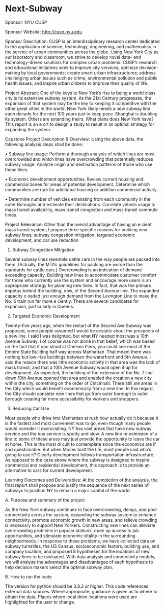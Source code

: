 # Next-Subway

Sponsor: NYU CUSP


Sponsor Website: http://cusp.nyu.edu


Sponsor Description: CUSP is an interdisciplinary research center dedicated to the application of science, technology, engineering, and mathematics in the service of urban communities across the globe. Using New York City as our laboratory and classroom, we strive to develop novel data- and technology-driven solutions for complex urban problems. CUSP’s research and educational initiatives seek to improve city services; optimize decision-making by local governments; create smart urban infrastructures; address challenging urban issues such as crime, environmental pollution and public health issues; and inspire urban citizens to improve their quality of life.


Project Abstract: One of the keys to New York’s rise to being a world class city is its extensive subway system. As the 21st Century progresses, the expansion of that system may be the key to keeping it competitive with the other great cities in the world.
New York likely needs a new subway line each decade for the next 100 years just to keep pace. Shanghai is doubling its system. Others are extending theirs. What plans does New York have? This report is an e ort to design a study to result in an optimal strategy for expanding the system.


Capstone Project Description & Overview: Using the above data, the following analysis steps shall be done:

• Subway line usage: Perform a thorough analysis of which lines are most overcrowded and which lines have overcrowding that potentially reduces subway usage. Analyze origin and destination patterns of those who use those lines.

• Economic development opportunities: Review current housing and commercial zones for areas of potential development. Determine which communities are ripe for additional housing or addition commercial activity.

• Determine number of vehicles emanating from each community in the outer Boroughs and estimate their destinations. Correlate vehicle usage to mass transit availability, mass transit congestion and mass transit commute times.


Project Relevance: Other than the overall advantage of having an e cient mass transit system, I propose three specific reasons for building new subway lines; subway congestion mitigation, targeted economic development, and car use reduction.

1. Subway Congestion Mitigation

Several subway lines resemble cattle cars in the way people are packed into them. (Actually, the MTA’s guidelines for packing are worse than the standards for cattle cars.) Overcrowding is an indication of demand exceeding capacity. Building new lines to accommodate customer comfort for those who currently use the system and encourage more users is an appropriate strategy
for planning new lines. In fact, that was the primary impetus behind the building, now, of the Second Avenue line. The expanded capacity o oaded just enough demand from the Lexington Line to make the No. 6 train run far more e ciently. There are several candidates for expansion, particularly in Queens.

2. Targeted Economic Development

Twenty-five years ago, when the restart of the Second Ave Subway was proposed, some people assumed I would be ecstatic about the prospects of a new line. I said I was delighted, but what NY needed most was a 10th Avenue Subway. I of course was not alone in that belief, which
was based on the fact that if you stood at Chelsea Piers, you could see most of the Empire State Building half way across Manhattan. That meant there was nothing but low-rise buildings between the waterfront and 5th Avenue. I said the reason there was little economic activity
in that area was the lack of mass transit, and that a 10th Avenue Subway would open it up for development. As expected, the building of the extension of the No. 7 line down 10th Avenue opened that area and enabled the creation a new city within the city, something on the order of Cincinnati. There still are areas in the City which would benefit economically from a new line. In this regard, the City should consider new lines that go from outer borough to outer borough creating far more accessibility for workers and shoppers.

3. Reducing Car Use

Most people who drive into Manhattan at rush hour actually do it because it is the fastest and most convenient was to go, even though many people would consider it excruciating. NY has vast areas that have now subway service and the bus service is spotty and slow. A new line or extension of a line to some of these areas may just provide the opportunity to leave the car at home. This is the most di cult to contemplate since the economics are if and questionable. But when Moses built the LIE, most people said who’s going to use it? Clearly development follows transportation infrastructure. As opposed to the case above where the subway is designed to inspire commercial and residential development, this approach is to provide an alternative to cars for current development.


Learning Outcomes and Deliverables: At the completion of the analysis, the final report shall propose and justify the sequence of the next series of subways to position NY to remain a major capital of the world.


A. Purpose and summary of the project

   As the New York subway continues to face overcrowding, delays, and poor connectivity across the system, expanding the subway system to enhance connectivity, promote economic growth in new areas, and relieve crowding is necessary to support New Yorkers. Constructing new lines can alleviate overcrowding problems in popular stations, open up access to job opportunities, and stimulate economic vitality in the surrounding neighborhoods. In response to these problems, we have collected data on subway turnstiles, the US Census, socioeconomic factors, building use, and company location, and proposed 8 hypotheses for the locations of new subway lines to be evaluated. With data analysis and connectivity models, we will analyze the advantages and disadvantages of each hypothesis to help decision makers select the optimal subway plan.

B. How to run the code

  The version for python should be 3.8.3 or higher. This code references external data sources.  Where appropriate, guidance is given as to where to obtain the data.  Places where local drive locations were used are highlighted for the user to change.  


